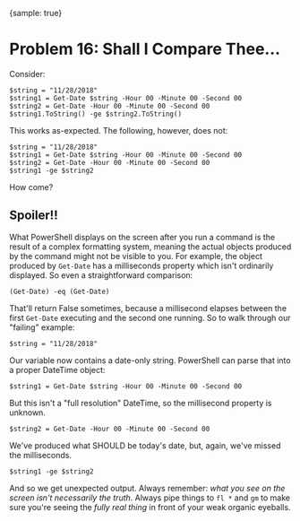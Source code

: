 {sample: true}
# Problem 16: Shall I Compare Thee…
Consider:

```
$string = "11/28/2018"
$string1 = Get-Date $string -Hour 00 -Minute 00 -Second 00
$string2 = Get-Date -Hour 00 -Minute 00 -Second 00
$string1.ToString() -ge $string2.ToString()
```

This works as-expected. The following, however, does not:

```
$string = "11/28/2018"
$string1 = Get-Date $string -Hour 00 -Minute 00 -Second 00
$string2 = Get-Date -Hour 00 -Minute 00 -Second 00
$string1 -ge $string2
```

How come?

## Spoiler!! 
What PowerShell displays on the screen after you run a command is the result of a complex formatting system, meaning the actual objects produced by the command might not be visible to you. For example, the object produced by `Get-Date` has a milliseconds property which isn't ordinarily displayed. So even a straightforward comparison:

```
(Get-Date) -eq (Get-Date)
```

That'll return False sometimes, because a millisecond elapses between the first `Get-Date` executing and the second one running. So to walk through our "failing" example:

```
$string = "11/28/2018"
```

Our variable now contains a date-only string. PowerShell can parse that into a proper DateTime object:

```
$string1 = Get-Date $string -Hour 00 -Minute 00 -Second 00
```

But this isn't a "full resolution" DateTime, so the millisecond property is unknown.

```
$string2 = Get-Date -Hour 00 -Minute 00 -Second 00
```

We've produced what SHOULD be today's date, but, again, we've missed the milliseconds.

```
$string1 -ge $string2
```

And so we get unexpected output. Always remember: _what you see on the screen isn't necessarily the truth_. Always pipe things to `fl *` and `gm` to make sure you're seeing the _fully real thing_ in front of your weak organic eyeballs.